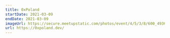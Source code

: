 ```yaml
---
title: 0xPoland
startDate: 2021-03-09
endDate: 2021-03-09
imageUrl: https://secure.meetupstatic.com/photos/event/4/5/3/8/600_493697720.jpeg
url: https://0xpoland.dev/
---
```

